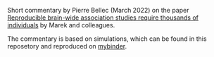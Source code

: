 Short commentary by Pierre Bellec (March 2022) on the paper [Reproducible brain-wide association studies require thousands of individuals](https://www.nature.com/articles/s41586-022-04492-9) by Marek and colleagues.

The commentary is based on simulations, which can be found in this reposetory and reproduced on [mybinder]().
